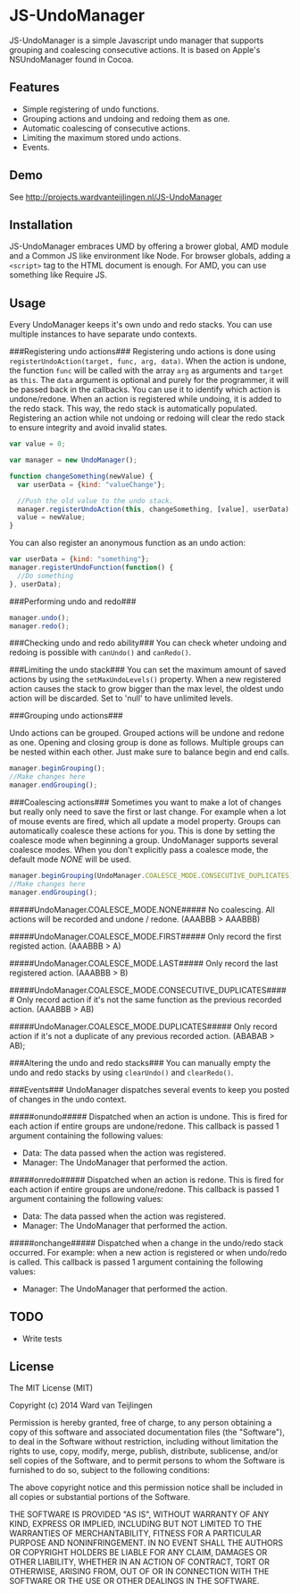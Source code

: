 JS-UndoManager
==============

JS-UndoManager is a simple Javascript undo manager that supports grouping and coalescing consecutive actions. It is based on Apple's NSUndoManager found in Cocoa.

Features
--------
- Simple registering of undo functions.
- Grouping actions and undoing and redoing them as one.
- Automatic coalescing of consecutive actions.
- Limiting the maximum stored undo actions.
- Events.

Demo
--------
See http://projects.wardvanteijlingen.nl/JS-UndoManager

Installation
--------
JS-UndoManager embraces UMD by offering a brower global, AMD module and a Common JS like environment like Node.
For browser globals, adding a `<script>` tag to the HTML document is enough. For AMD, you can use something like Require JS.

Usage
--------
Every UndoManager keeps it's own undo and redo stacks. You can use multiple instances to have separate undo contexts.

###Registering undo actions###
Registering undo actions is done using `registerUndoAction(target, func, arg, data)`.
When the action is undone, the function `func` will be called with the array `arg` as arguments and `target` as `this`.
The `data` argument is optional and purely for the programmer, it will be passed back in the callbacks. You can use it to identify which action is undone/redone.
When an action is registered while undoing, it is added to the redo stack. This way, the redo stack is automatically populated. Registering an action while not undoing or redoing will clear the redo stack to ensure integrity and avoid invalid states.

````javascript
var value = 0;

var manager = new UndoManager();

function changeSomething(newValue) {
  var userData = {kind: "valueChange"};

  //Push the old value to the undo stack.
  manager.registerUndoAction(this, changeSomething, [value], userData);
  value = newValue;
}
````

You can also register an anonymous function as an undo action:

````javascript
var userData = {kind: "something"};
manager.registerUndoFunction(function() {
  //Do something
}, userData);
````


###Performing undo and redo###
````javascript
manager.undo();
manager.redo();
````

###Checking undo and redo ability###
You can check wheter undoing and redoing is possible with `canUndo()` and `canRedo()`.

###Limiting the undo stack###
You can set the maximum amount of saved actions by using the `setMaxUndoLevels()` property.
When a new registered action causes the stack to grow bigger than the max level, the oldest undo action will be discarded.
Set to 'null' to have unlimited levels.

###Grouping undo actions###

Undo actions can be grouped. Grouped actions will be undone and redone as one.
Opening and closing group is done as follows. Multiple groups can be nested within each other. Just make sure to balance begin and end calls.
````javascript
manager.beginGrouping();
//Make changes here
manager.endGrouping();
````

###Coalescing actions###
Sometimes you want to make a lot of changes but really only need to save the first or last change. For example when a lot of mouse events are fired, which all update a model property.
Groups can automatically coalesce these actions for you. This is done by setting the coalesce mode when beginning a group.
UndoManager supports several coalesce modes. When you don't explicitly pass a coalesce mode, the default mode _NONE_ will be used.

````javascript
manager.beginGrouping(UndoManager.COALESCE_MODE.CONSECUTIVE_DUPLICATES);
//Make changes here
manager.endGrouping();
````

#####UndoManager.COALESCE_MODE.NONE#####
No coalescing. All actions will be recorded and undone / redone. (AAABBB > AAABBB)

#####UndoManager.COALESCE_MODE.FIRST#####
Only record the first registed action. (AAABBB > A)

#####UndoManager.COALESCE_MODE.LAST#####
Only record the last registered action. (AAABBB > B)

#####UndoManager.COALESCE_MODE.CONSECUTIVE_DUPLICATES#####
Only record action if it's not the same function as the previous recorded action. (AAABBB > AB)

#####UndoManager.COALESCE_MODE.DUPLICATES#####
Only record action if it's not a duplicate of any previous recorded action. (ABABAB > AB);


###Altering the undo and redo stacks###
You can manually empty the undo and redo stacks by using `clearUndo()` and `clearRedo()`.


###Events###
UndoManager dispatches several events to keep you posted of changes in the undo context.

#####onundo#####
Dispatched when an action is undone. This is fired for each action if entire groups are undone/redone.
This callback is passed 1 argument containing the following values:
- Data: The data passed when the action was registered.
- Manager: The UndoManager that performed the action.

#####onredo#####
Dispatched when an action is redone. This is fired for each action if entire groups are undone/redone.
This callback is passed 1 argument containing the following values:
- Data: The data passed when the action was registered.
- Manager: The UndoManager that performed the action.

#####onchange#####
Dispatched when a change in the undo/redo stack occurred. For example: when a new action is registered or when undo/redo is called.
This callback is passed 1 argument containing the following values:
- Manager: The UndoManager that performed the action.

TODO
--------
- Write tests

License
--------
The MIT License (MIT)

Copyright (c) 2014 Ward van Teijlingen

Permission is hereby granted, free of charge, to any person obtaining a copy
of this software and associated documentation files (the "Software"), to deal
in the Software without restriction, including without limitation the rights
to use, copy, modify, merge, publish, distribute, sublicense, and/or sell
copies of the Software, and to permit persons to whom the Software is
furnished to do so, subject to the following conditions:

The above copyright notice and this permission notice shall be included in all
copies or substantial portions of the Software.

THE SOFTWARE IS PROVIDED "AS IS", WITHOUT WARRANTY OF ANY KIND, EXPRESS OR
IMPLIED, INCLUDING BUT NOT LIMITED TO THE WARRANTIES OF MERCHANTABILITY,
FITNESS FOR A PARTICULAR PURPOSE AND NONINFRINGEMENT. IN NO EVENT SHALL THE
AUTHORS OR COPYRIGHT HOLDERS BE LIABLE FOR ANY CLAIM, DAMAGES OR OTHER
LIABILITY, WHETHER IN AN ACTION OF CONTRACT, TORT OR OTHERWISE, ARISING FROM,
OUT OF OR IN CONNECTION WITH THE SOFTWARE OR THE USE OR OTHER DEALINGS IN THE
SOFTWARE.
